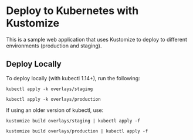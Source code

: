 
# Deploy to Kubernetes with Kustomize

This is a sample web application that uses Kustomize to deploy to different environments (production and staging).

## Deploy Locally

To deploy locally (with kubectl 1.14+), run the following:

`kubectl apply -k overlays/staging`

`kubectl apply -k overlays/production`

If using an older version of kubectl, use:

`kustomize build overlays/staging | kubectl apply -f`

`kustomize build overlays/production | kubectl apply -f`



